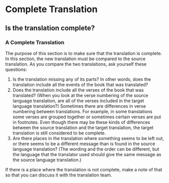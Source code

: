 # Complete Translation #

## Is the translation complete? ##


### A Complete Translation

The purpose of this section is to make sure that the translation is complete. In this section, the new translation must be compared to the source translation. As you compare the two translations, ask yourself these questions:

1. Is the translation missing any of its parts? In other words, does the translation include all the events of the book that was translated?
1. Does the translation include all the verses of the book that was translated? (When you look at the verse numbering of the source language translation, are all of the verses included in the target language translation?) Sometimes there are differences in verse numbering between translations. For example, in some translations some verses are grouped together or sometimes certain verses are put in footnotes. Even though there may be these kinds of differences between the source translation and the target translation, the target translation is still considered to be complete.
1. Are there places in the translation where something seems to be left out, or there seems to be a different message than is found in the source language translation? (The wording and the order can be different, but the language that the translator used should give the same message as the source language translation.)

If there is a place where the translation is not complete, make a note of that so that you can discuss it with the translation team.
